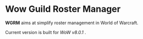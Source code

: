# Wow Guild Roster Manager
__WGRM__ aims at simplify roster management in World of Warcraft.

Current version is built for _WoW v8.0.1_ .
